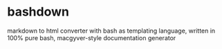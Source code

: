 bashdown
========

markdown to html converter with bash as templating language, written in 100% pure bash, macgyver-style documentation generator
